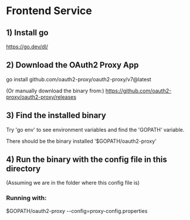 # Frontend Service

## 1) Install go
https://go.dev/dl/

## 2) Download the OAuth2 Proxy App
go install github.com/oauth2-proxy/oauth2-proxy/v7@latest  

(Or manually download the binary from:)
https://github.com/oauth2-proxy/oauth2-proxy/releases

## 3) Find the installed binary

Try 'go env' to see environment variables and find the 'GOPATH' variable.

There should be the binary installed '$GOPATH/oauth2-proxy'

## 4) Run the binary with the config file in this directory
(Assuming we are in the folder where this config file is)

### Running with:
$GOPATH/oauth2-proxy --config=proxy-config.properties


